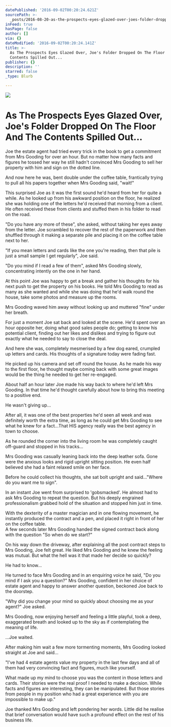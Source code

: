 ```yaml
---
datePublished: '2016-09-02T00:20:24.621Z'
sourcePath: >-
  _posts/2016-08-20-as-the-prospects-eyes-glazed-over-joes-folder-dropped-on-t.md
inFeed: true
hasPage: false
author: []
via: {}
dateModified: '2016-09-02T00:20:24.141Z'
title: >-
  As The Prospects Eyes Glazed Over, Joe's Folder Dropped On The Floor And The
  Contents Spilled Out...
publisher: {}
description: ''
starred: false
_type: Blurb

---
```

![](https://the-grid-user-content.s3-us-west-2.amazonaws.com/bf06f92e-a497-4be1-92ba-3700b2c605b8.jpg)

# As The Prospects Eyes Glazed Over, Joe's Folder Dropped On The Floor And The Contents Spilled Out...

Joe the estate agent had tried every trick in the book to get a commitment from Mrs Gooding for over an hour. But no matter how many facts and figures he tossed her way he still hadn't convinced Mrs Gooding to sell her property with him and sign on the dotted line.

And now here he was, bent double under the coffee table, frantically trying to pull all his papers together when Mrs Gooding said, "wait!"

This surprised Joe as it was the first sound he'd heard from her for quite a while. As he looked up from his awkward position on the floor, he realized she was holding one of the letters he'd received that morning from a client. He often received these from clients and stuffed them in his folder to read on the road.

"Do you have any more of these", she asked, without taking her eyes away from the letter. Joe scrambled to recover the rest of the paperwork and then shuffled through it making a separate pile and placing it on the coffee table next to her.

"If you mean letters and cards like the one you're reading, then that pile is just a small sample I get regularly", Joe said.

"Do you mind if I read a few of them", asked Mrs Gooding slowly, concentrating intently on the one in her hand.

At this point Joe was happy to get a break and gather his thoughts for his next push to get the property on his books. He told Mrs Gooding to read as many as she wanted and while she was doing that he'd walk round the house, take some photos and measure up the rooms.

Mrs Gooding waved him away without looking up and muttered "fine" under her breath.

For just a moment Joe sat back and looked at the scene. He'd spent over an hour opposite her, doing what good sales people do; getting to know his potential client, finding out her likes and dislikes and trying to figure out exactly what he needed to say to close the deal.

And here she was, completely mesmerised by a few dog eared, crumpled up letters and cards. His thoughts of a signature today were fading fast.

He picked up his camera and set off round the house. As he made his way to the first floor, he thought maybe coming back with some great images would be the thing he needed to get her re-engaged.

About half an hour later Joe made his way back to where he'd left Mrs Gooding. In that time he'd thought carefully about how to bring this meeting to a positive end.

He wasn't giving up...

After all, it was one of the best properties he'd seen all week and was definitely worth the extra time, as long as he could get Mrs Gooding to see what he knew for a fact...That HIS agency really was the best agency in town to choose.

As he rounded the corner into the living room he was completely caught off-guard and stopped in his tracks...

Mrs Gooding was casually leaning back into the deep leather sofa. Gone were the anxious looks and rigid upright sitting position. He even half believed she had a faint relaxed smile on her face.

Before he could collect his thoughts, she sat bolt upright and said..."Where do you want me to sign".

In an instant Joe went from surprised to 'gobsmacked'. He almost had to ask Mrs Gooding to repeat the question. But his deeply engrained professionalism grabbed hold of the situation and stopped him just in time.

With the dexterity of a master magician and in one flowing movement, he instantly produced the contract and a pen, and placed it right in front of her on the coffee table.  
A few seconds later Mrs Gooding handed the signed contract back along with the question "So when do we start?"

On his way down the driveway, after explaining all the post contract steps to Mrs Gooding, Joe felt great. He liked Mrs Gooding and he knew the feeling was mutual. But what the hell was it that made her decide so quickly?

He had to know...

He turned to face Mrs Gooding and in an enquiring voice he said, "Do you mind if I ask you a question?" Mrs Gooding, confident in her choice of estate agent and happy to answer another question, beckoned Joe back to the doorstep.

"Why did you change your mind so quickly about choosing me as your agent?" Joe asked.

Mrs Gooding, now enjoying herself and feeling a little playful, took a deep, exaggerated breath and looked up to the sky as if contemplating the meaning of life.

...Joe waited.

After making him wait a few more tormenting moments, Mrs Gooding looked straight at Joe and said...

"I've had 4 estate agents value my property in the last few days and all of them had very convincing fact and figures, much like yourself.

What made up my mind to choose you was the content in those letters and cards. Their stories were the real proof I needed to make a decision. While facts and figures are interesting, they can be manipulated. But those stories from people in my position who had a great experience with you are impossible to make up."

Joe thanked Mrs Gooding and left pondering her words. Little did he realise that brief conversation would have such a profound effect on the rest of his business life.